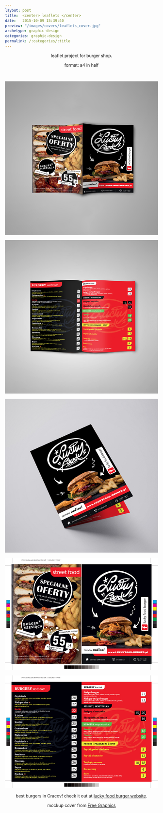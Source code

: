 ```yaml
---
layout: post
title:  <center> leaflets </center>
date:   2015-10-09 15:39:40
preview: "/images/covers/leaflets_cover.jpg"
archetype: graphic-design
categories: graphic-design
permalink: /:categories/:title
---
```


<center>
<p>leaflet project for burger shop.</P>
<p>format: a4 in half</p>
</center>
<p>&nbsp;</p>

![Picture 1](\images\graphic-design\leaflets\1.jpg)

![Picture 2](\images\graphic-design\leaflets\2.jpg)

![Picture 3](\images\graphic-design\leaflets\3.jpg)

![Picture 4](\images\graphic-design\leaflets\4.jpg)

![Picture 5](\images\graphic-design\leaflets\5.jpg)



<center>
best burgers in Cracov! check it out at <a href="https://www.luckyfood-burger.pl/">lucky food burger website</a>.
<p>mockup cover from <a href="http://www.graphicsfamily.com">Free Graphics</a></p>
</center>
